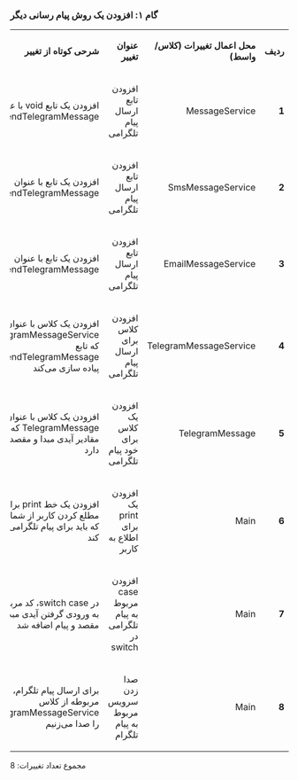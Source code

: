 ### گام ۱: افزودن یک روش پیام رسانی دیگر

<table dir='rtl'>
<tbody>
<tr>
<td width="64">
<p><strong>ردیف</strong></p>
</td>
<td width="198">
<p><strong>محل اعمال تغییرات (کلاس/واسط)</strong></p>
</td>
<td width="141">
<p><strong>عنوان تغییر</strong></p>
</td>
<td width="292">
<p><strong>شرحی کوتاه از تغییر</strong></p>
</td>
</tr>
<tr>
<td width="64">
<p><strong>1</strong></p>
</td>
<td width="198">
<p>MessageService</p>
</td>
<td width="141">
<p>افزودن تابع ارسال پیام تلگرامی</p>
</td>
<td width="292">
<p>افزودن یک تابع void با عنوان sendTelegramMessage</p>
</td>
</tr>

<tr>
<td width="64">
<p><strong>2</strong></p>
</td>
<td width="198">
<p>SmsMessageService</p>
</td>
<td width="141">
<p>افزودن تابع ارسال پیام تلگرامی</p>
</td>
<td width="292">
<p>افزودن یک تابع با عنوان sendTelegramMessage</p></td>
</tr>

<tr>
<td width="64">
<p><strong>3</strong></p>
</td>
<td width="198">
<p>EmailMessageService</p>
</td>
<td width="141">
<p>افزودن تابع ارسال پیام تلگرامی</p>
</td>
<td width="292">
<p>افزودن یک تابع با عنوان sendTelegramMessage</p></td>
</tr>

<tr>
<td width="64">
<p><strong>4</strong></p>
</td>
<td width="198">
<p>TelegramMessageService</p>
</td>
<td width="141">
<p>افزودن کلاس برای ارسال پیام تلگرامی</p>
</td>
<td width="292">
<p>افزودن یک کلاس با عنوان TelegramMessageService که تابع sendTelegramMessage را پیاده سازی می‌کند</p>
</td>
</tr>
<tr>
<td width="64">
<p><strong>5</strong></p>
</td>
<td width="198">
<p>TelegramMessage</p>
</td>
<td width="141">
<p>افزودن یک کلاس برای خود پیام تلگرامی</p>
</td>
<td width="292">
<p>افزودن یک کلاس با عنوان TelegramMessage که مقادیر آیدی مبدا و مقصد را دارد</p>
</td>
</tr>

<tr>
<td width="64">
<p><strong>6</strong></p>
</td>
<td width="198">
<p>Main</p>
</td>
<td width="141">
<p>افزودن یک print برای اطلاع به کاربر</p>
</td>
<td width="292">
<p>افزودن یک خط print برای مطلع کردن کاربر از شماره‌ای که باید برای پیام تلگرامی وارد کند</p>
</td>
</tr>

<tr>
<td width="64">
<p><strong>7</strong></p>
</td>
<td width="198">
<p>Main</p>
</td>
<td width="141">
<p>افزودن case مربوط به پیام تلگرامی در switch</p>
</td>
<td width="292">
<p>در switch case، کد مربوط به ورودی گرفتن آیدی مبدا و مقصد و پیام اضافه شد</p>
</td>
</tr>

<tr>
<td width="64">
<p><strong>8</strong></p>
</td>
<td width="198">
<p>Main</p>
</td>
<td width="141">
<p>صدا زدن سرویس مربوط به پیام تلگرام</p>
</td>
<td width="292">
<p>برای ارسال پیام تلگرام، تابع مربوطه از کلاس TelegramMessageService را صدا می‌زنیم</p>
</td>
</tr>
</tbody>
</table>

مجموع تعداد تغییرات: 8